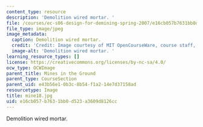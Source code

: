 ```yaml
---
content_type: resource
description: 'Demolition wired mortar. '
file: /courses/ec-s06-design-for-demining-spring-2007/e16cb057b7631bb0d523a3609d8126cc_mine18.jpg
file_type: image/jpeg
image_metadata:
  caption: Demolition wired mortar.
  credit: 'Credit: Image courtesy of MIT OpenCourseWare, course staff, and students.'
  image-alt: 'Demolition wired mortar. '
learning_resource_types: []
license: https://creativecommons.org/licenses/by-nc-sa/4.0/
ocw_type: OCWImage
parent_title: Mines in the Ground
parent_type: CourseSection
parent_uid: e43b56e1-0b3c-8b54-f1a2-14e7d37158ad
resourcetype: Image
title: mine18.jpg
uid: e16cb057-b763-1bb0-d523-a3609d8126cc
---
```

Demolition wired mortar. 